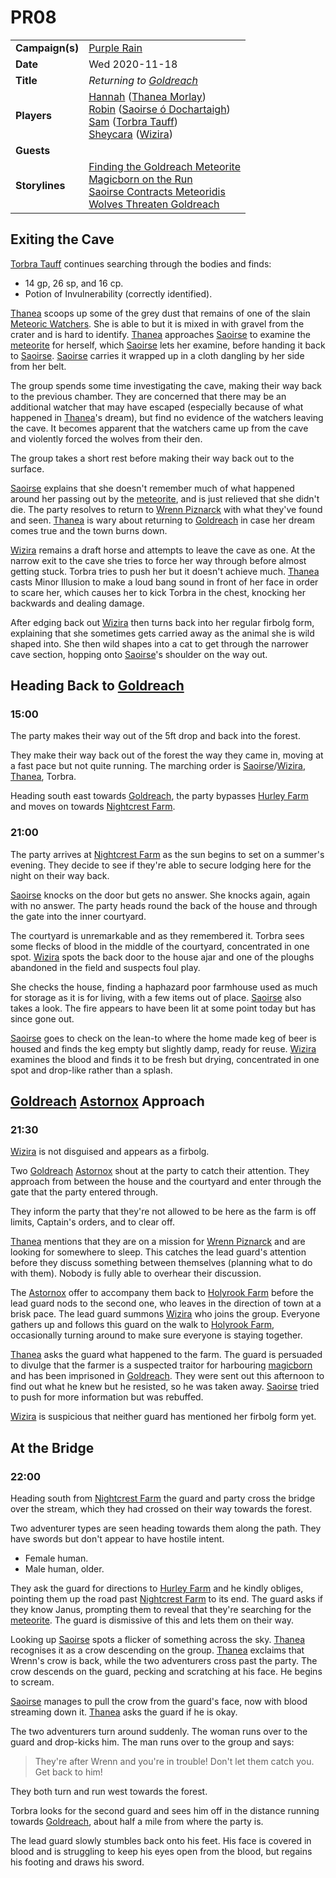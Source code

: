 # PR08

|||
| --- | --- |
| **Campaign(s)** | [Purple Rain](../../campaigns/C1-purple-rain.md) | session.3
| **Date** | Wed 2020-11-18 |
| **Title** | *Returning to [Goldreach](../../civilisations/kingdom-of-astor/SETTLEMENTS/GOLDREACH/README.md)* |
| **Players** | [Hannah](../../players/hannah.md) ([Thanea Morlay](../../characters/thanea-morlay.md))<br>[Robin](../../players/robin.md) ([Saoirse ó Dochartaigh](../../characters/saoirse-o-dochartaigh.md))<br>[Sam](../../players/sam.md) ([Torbra Tauff](../../characters/torbra-tauff.md))<br>[Sheycara](../../players/sheycara.md) ([Wizira](../../characters/wizira.md)) |
| **Guests** | |
| **Storylines** | [Finding the Goldreach Meteorite](../../storylines/ended/finding-the-goldreach-meteorite.md)<br>[Magicborn on the Run](../../storylines/ended/magicborn-on-the-run.md)<br>[Saoirse Contracts Meteoridis](../../storylines/saoirse-contracts-meteoridis.md)<br>[Wolves Threaten Goldreach](../../storylines/ended/wolves-threaten-goldreach.md) |

## Exiting the Cave

[Torbra Tauff](../../characters/torbra-tauff.md) continues searching through the bodies and finds:

- 14 gp, 26 sp, and 16 cp.
- Potion of Invulnerability (correctly identified).

[Thanea](../../../astarus/people/thanea.md) scoops up some of the grey dust that remains of one of the slain [Meteoric Watchers](../../creatures/meteoric-watcher.md). She is able to but it is mixed in with gravel from the crater and is hard to identify. [Thanea](../../../astarus/people/thanea.md) approaches [Saoirse](../../../astarus/people/saoirse.md) to examine the [meteorite](../../items/meteoric/meteorite.md) for herself, which [Saoirse](../../../astarus/people/saoirse.md) lets her examine, before handing it back to [Saoirse](../../../astarus/people/saoirse.md). [Saoirse](../../../astarus/people/saoirse.md) carries it wrapped up in a cloth dangling by her side from her belt.

The group spends some time investigating the cave, making their way back to the previous chamber. They are concerned that there may be an additional watcher that may have escaped (especially because of what happened in [Thanea](../../../astarus/people/thanea.md)'s dream), but find no evidence of the watchers leaving the cave. It becomes apparent that the watchers came up from the cave and violently forced the wolves from their den.

The group takes a short rest before making their way back out to the surface.

[Saoirse](../../../astarus/people/saoirse.md) explains that she doesn't remember much of what happened around her passing out by the [meteorite](../../items/meteoric/meteorite.md), and is just relieved that she didn't die. The party resolves to return to [Wrenn Piznarck](../../characters/wrenn-piznarck.md) with what they've found and seen. [Thanea](../../../astarus/people/thanea.md) is wary about returning to [Goldreach](../../civilisations/kingdom-of-astor/SETTLEMENTS/GOLDREACH/README.md) in case her dream comes true and the town burns down.

[Wizira](../../characters/wizira.md) remains a draft horse and attempts to leave the cave as one. At the narrow exit to the cave she tries to force her way through before almost getting stuck. Torbra tries to push her but it doesn't achieve much. [Thanea](../../../astarus/people/thanea.md) casts Minor Illusion to make a loud bang sound in front of her face in order to scare her, which causes her to kick Torbra in the chest, knocking her backwards and dealing damage.

After edging back out [Wizira](../../characters/wizira.md) then turns back into her regular firbolg form, explaining that she sometimes gets carried away as the animal she is wild shaped into. She then wild shapes into a cat to get through the narrower cave section, hopping onto [Saoirse](../../../astarus/people/saoirse.md)'s shoulder on the way out.

## Heading Back to [Goldreach](../../civilisations/kingdom-of-astor/SETTLEMENTS/GOLDREACH/README.md)

### 15:00

The party makes their way out of the 5ft drop and back into the forest.

They make their way back out of the forest the way they came in, moving at a fast pace but not quite running. The marching order is [Saoirse](../../../astarus/people/saoirse.md)/[Wizira](../../characters/wizira.md), [Thanea](../../../astarus/people/thanea.md), Torbra.

Heading south east towards [Goldreach](../../civilisations/kingdom-of-astor/SETTLEMENTS/GOLDREACH/README.md), the party bypasses [Hurley Farm](../../civilisations/kingdom-of-astor/SETTLEMENTS/GOLDREACH/hurley-farm.md) and moves on towards [Nightcrest Farm](../../civilisations/kingdom-of-astor/SETTLEMENTS/GOLDREACH/nightcrest-farm.md).

### 21:00

The party arrives at [Nightcrest Farm](../../civilisations/kingdom-of-astor/SETTLEMENTS/GOLDREACH/nightcrest-farm.md) as the sun begins to set on a summer's evening. They decide to see if they're able to secure lodging here for the night on their way back.

[Saoirse](../../../astarus/people/saoirse.md) knocks on the door but gets no answer. She knocks again, again with no answer. The party heads round the back of the house and through the gate into the inner courtyard.

The courtyard is unremarkable and as they remembered it. Torbra sees some flecks of blood in the middle of the courtyard, concentrated in one spot. [Wizira](../../characters/wizira.md) spots the back door to the house ajar and one of the ploughs abandoned in the field and suspects foul play.

She checks the house, finding a haphazard poor farmhouse used as much for storage as it is for living, with a few items out of place. [Saoirse](../../../astarus/people/saoirse.md) also takes a look. The fire appears to have been lit at some point today but has since gone out.

[Saoirse](../../../astarus/people/saoirse.md) goes to check on the lean-to where the home made keg of beer is housed and finds the keg empty but slightly damp, ready for reuse. [Wizira](../../characters/wizira.md) examines the blood and finds it to be fresh but drying, concentrated in one spot and drop-like rather than a splash.

## [Goldreach](../../civilisations/kingdom-of-astor/SETTLEMENTS/GOLDREACH/README.md) [Astornox](../../organisations/astornox/astornox.md) Approach

### 21:30

[Wizira](../../characters/wizira.md) is not disguised and appears as a firbolg.

Two [Goldreach](../../civilisations/kingdom-of-astor/SETTLEMENTS/GOLDREACH/README.md) [Astornox](../../organisations/astornox/astornox.md) shout at the party to catch their attention. They approach from between the house and the courtyard and enter through the gate that the party entered through.

They inform the party that they're not allowed to be here as the farm is off limits, Captain's orders, and to clear off.

[Thanea](../../../astarus/people/thanea.md) mentions that they are on a mission for [Wrenn Piznarck](../../characters/wrenn-piznarck.md) and are looking for somewhere to sleep. This catches the lead guard's attention before they discuss something between themselves (planning what to do with them). Nobody is fully able to overhear their discussion.

The [Astornox](../../organisations/astornox/astornox.md) offer to accompany them back to [Holyrook Farm](../../civilisations/kingdom-of-astor/SETTLEMENTS/GOLDREACH/holyrook-farm.md) before the lead guard nods to the second one, who leaves in the direction of town at a brisk pace. The lead guard summons [Wizira](../../characters/wizira.md) who joins the group. Everyone gathers up and follows this guard on the walk to [Holyrook Farm](../../civilisations/kingdom-of-astor/SETTLEMENTS/GOLDREACH/holyrook-farm.md), occasionally turning around to make sure everyone is staying together.

[Thanea](../../../astarus/people/thanea.md) asks the guard what happened to the farm. The guard is persuaded to divulge that the farmer is a suspected traitor for harbouring [magicborn](../../civilisations/kingdom-of-astor/magicborn.md) and has been imprisoned in [Goldreach](../../civilisations/kingdom-of-astor/SETTLEMENTS/GOLDREACH/README.md). They were sent out this afternoon to find out what he knew but he resisted, so he was taken away. [Saoirse](../../../astarus/people/saoirse.md) tried to push for more information but was rebuffed.

[Wizira](../../characters/wizira.md) is suspicious that neither guard has mentioned her firbolg form yet.

## At the Bridge

### 22:00

Heading south from [Nightcrest Farm](../../civilisations/kingdom-of-astor/SETTLEMENTS/GOLDREACH/nightcrest-farm.md) the guard and party cross the bridge over the stream, which they had crossed on their way towards the forest.

Two adventurer types are seen heading towards them along the path. They have swords but don't appear to have hostile intent.

- Female human.
- Male human, older.

They ask the guard for directions to [Hurley Farm](../../civilisations/kingdom-of-astor/SETTLEMENTS/GOLDREACH/hurley-farm.md) and he kindly obliges, pointing them up the road past [Nightcrest Farm](../../civilisations/kingdom-of-astor/SETTLEMENTS/GOLDREACH/nightcrest-farm.md) to its end. The guard asks if they know Janus, prompting them to reveal that they're searching for the [meteorite](../../items/meteoric/meteorite.md). The guard is dismissive of this and lets them on their way.

Looking up [Saoirse](../../../astarus/people/saoirse.md) spots a flicker of something across the sky. [Thanea](../../../astarus/people/thanea.md) recognises it as a crow descending on the group. [Thanea](../../../astarus/people/thanea.md) exclaims that Wrenn's crow is back, while the two adventurers cross past the party. The crow descends on the guard, pecking and scratching at his face. He begins to scream.

[Saoirse](../../../astarus/people/saoirse.md) manages to pull the crow from the guard's face, now with blood streaming down it. [Thanea](../../../astarus/people/thanea.md) asks the guard if he is okay.

The two adventurers turn around suddenly. The woman runs over to the guard and drop-kicks him. The man runs over to the group and says:

> They're after Wrenn and you're in trouble! Don't let them catch you. Get back to him!

They both turn and run west towards the forest.

Torbra looks for the second guard and sees him off in the distance running towards [Goldreach](../../civilisations/kingdom-of-astor/SETTLEMENTS/GOLDREACH/README.md), about half a mile from where the party is.

The lead guard slowly stumbles back onto his feet. His face is covered in blood and is struggling to keep his eyes open from the blood, but regains his footing and draws his sword.
